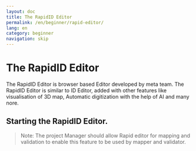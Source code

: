 ```yaml
---
layout: doc
title: The RapidID Editor
permalink: /en/beginner/rapid-editor/
lang: en
category: beginner
navigation: skip
---
```


The RapidID Editor
======
The RapidID Editor is browser based Editor developed by meta team. The RapidID Editor is similar to ID Editor, added with other features like visualisation of 3D map, Automatic digitization with the help of AI and many nore.

Starting the RapidID Editor.
-----
>Note: The project Manager should allow Rapid editor for mapping and validation to enable this feature to be used by mapper and validator.
